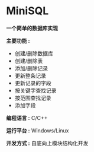 # MiniSQL

**一个简单的数据库实现**

**主要功能 :**

- 创建/删除数据库
- 创建/删除表
- 添加/删除记录
- 更新整条记录
- 更新记录的字段
- 按关键字查找记录
- 按范围查找记录
- 添加字段

**编程语言 :**  C/C++

**运行平台 :**  Windows/Linux

**开发方式 :**  自底向上模块结构化开发


